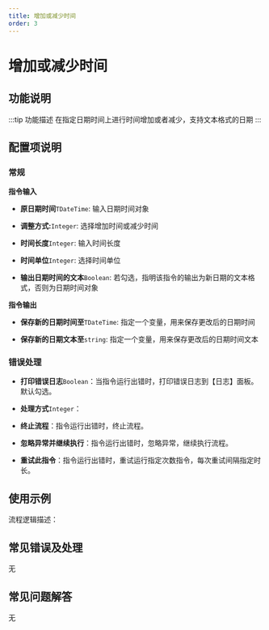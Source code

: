 ```yaml
---
title: 增加或减少时间
order: 3
---
```


# 增加或减少时间

## 功能说明

:::tip 功能描述
在指定日期时间上进行时间增加或者减少，支持文本格式的日期
:::

## 配置项说明

### 常规

**指令输入**

- **原日期时间**`TDateTime`: 输入日期时间对象

- **调整方式:**`Integer`: 选择增加时间或减少时间

- **时间长度**`Integer`: 输入时间长度

- **时间单位**`Integer`: 选择时间单位

- **输出日期时间的文本**`Boolean`: 若勾选，指明该指令的输出为新日期的文本格式，否则为日期时间对象


**指令输出**

- **保存新的日期时间至**`TDateTime`: 指定一个变量，用来保存更改后的日期时间

- **保存新的日期文本至**`string`: 指定一个变量，用来保存更改后的日期时间文本

### 错误处理

- **打印错误日志**`Boolean`：当指令运行出错时，打印错误日志到【日志】面板。默认勾选。

- **处理方式**`Integer`：

 - **终止流程**：指令运行出错时，终止流程。

 - **忽略异常并继续执行**：指令运行出错时，忽略异常，继续执行流程。

 - **重试此指令**：指令运行出错时，重试运行指定次数指令，每次重试间隔指定时长。

## 使用示例

流程逻辑描述：

## 常见错误及处理

无

## 常见问题解答

无

